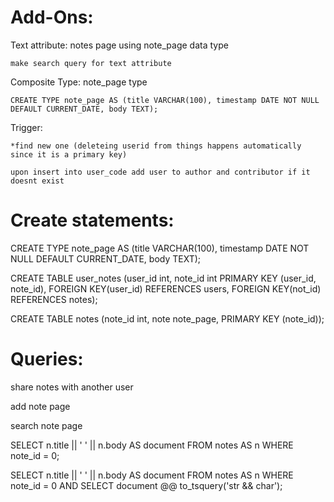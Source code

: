 

# Add-Ons:

Text attribute: notes page using note_page data type
  
    make search query for text attribute

Composite Type: note_page type
  
    CREATE TYPE note_page AS (title VARCHAR(100), timestamp DATE NOT NULL DEFAULT CURRENT_DATE, body TEXT);

Trigger:

    *find new one (deleteing userid from things happens automatically since it is a primary key)
  
    upon insert into user_code add user to author and contributor if it doesnt exist
  
  




# Create statements:

CREATE TYPE note_page AS (title VARCHAR(100), timestamp DATE NOT NULL DEFAULT CURRENT_DATE, body TEXT);

CREATE TABLE user_notes (user_id int, note_id int PRIMARY KEY (user_id, note_id), FOREIGN KEY(user_id) REFERENCES users, FOREIGN KEY(not_id) REFERENCES notes);

CREATE TABLE notes (note_id int, note note_page, PRIMARY KEY (note_id));




# Queries:

  share notes with another user
  
  add note page
  
  search note page

  SELECT n.title || ' ' || n.body AS document FROM notes AS n WHERE note_id = 0;
  
  SELECT n.title || ' ' || n.body AS document FROM notes AS n WHERE note_id = 0 AND SELECT document @@ to_tsquery('str && char');


